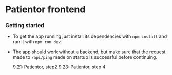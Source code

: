 # Patientor frontend

### Getting started

- To get the app running just install its dependencies with `npm install` and run it with `npm run dev`.
- The app should work without a backend, but make sure that the request made to `/api/ping` made on startup is successful before continuing.

  9.21: Patientor, step2
  9.23: Patientor, step 4
